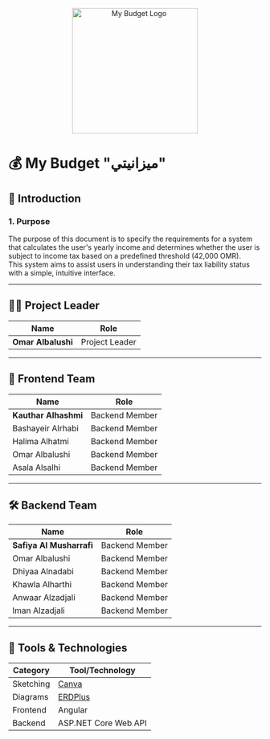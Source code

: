 <p align="center">
  <img src="./assets/mybudget-logo.png" alt="My Budget Logo" width="250" />
</p>


# 💰 My Budget "ميزانيتي"

## 📌 Introduction

### 1. Purpose

The purpose of this document is to specify the requirements for a system that calculates the user's yearly income and determines whether the user is subject to income tax based on a predefined threshold (42,000 OMR).  
This system aims to assist users in understanding their tax liability status with a simple, intuitive interface.

---

## 👨‍💼 Project Leader

| **Name**           | **Role**          |
|--------------------|-------------------|
| **Omar Albalushi**     | Project Leader    |

---

## 🎨 Frontend Team


| **Name**            | **Role**           |
|---------------------|--------------------|
| **Kauthar Alhashmi**    | Backend Member     |
| Bashayeir Alrhabi   | Backend Member     |
| Halima Alhatmi      | Backend Member     |
| Omar Albalushi      | Backend Member     |
| Asala Alsalhi       | Backend Member     |

---

## 🛠️ Backend Team 

| **Name**                 | **Role**          |
|--------------------------|-------------------|
| **Safiya Al Musharrafi**     | Backend Member    |
| Omar Albalushi           | Backend Member    |
| Dhiyaa Alnadabi          | Backend Member    |
| Khawla Alharthi          | Backend Member    |
| Anwaar Alzadjali         | Backend Member    |
| Iman Alzadjali           | Backend Member    |

---

## 🧰 Tools & Technologies

| **Category**      | **Tool/Technology**                       |
|-------------------|--------------------------------------------|
| Sketching         | [Canva](https://www.canva.com)             |
| Diagrams          | [ERDPlus](https://erdplus.com)             |
| Frontend          | Angular                                     |
| Backend           | ASP.NET Core Web API                        |

